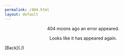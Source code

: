 ```yaml
---
permalink: /404.html
layout: default
---
```

<style>
.center {
  text-align: center;
  }
 .right {
  text-align: right;
  }
</style>
<p class="center">404 moons ago an error appeared.</p>
<p class="center">Looks like it has appeared again.</p>
<div class="shell">
[Back](./)
</div>
